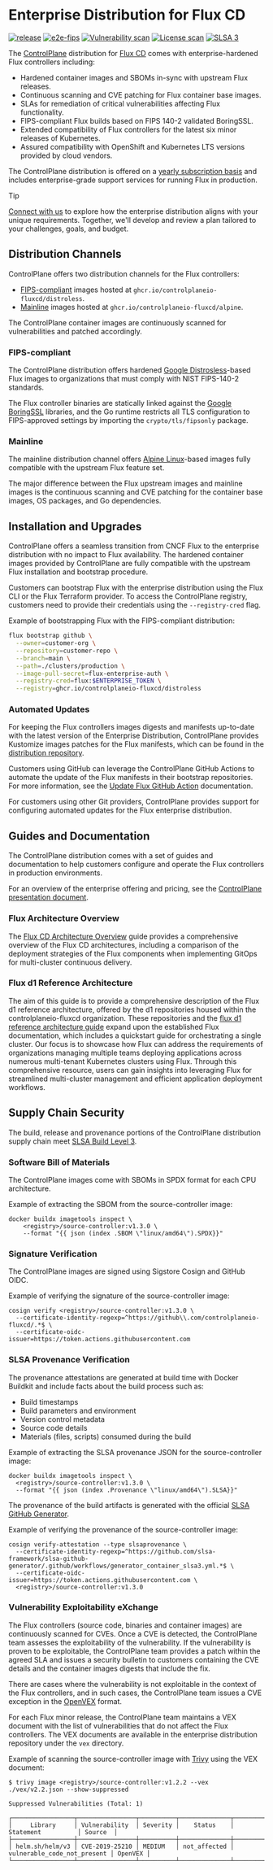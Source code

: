 # Enterprise Distribution for Flux CD

[![release](https://img.shields.io/github/release/controlplaneio-fluxcd/distribution/all.svg)](https://github.com/controlplaneio-fluxcd/distribution/releases)
[![e2e-fips](https://github.com/controlplaneio-fluxcd/distribution/actions/workflows/e2e-fips.yaml/badge.svg)](https://github.com/controlplaneio-fluxcd/distribution/actions/workflows/e2e-fips.yaml)
[![Vulnerability scan](https://github.com/controlplaneio-fluxcd/distribution/actions/workflows/scan-distribution.yaml/badge.svg)](https://github.com/controlplaneio-fluxcd/distribution/actions/workflows/scan-distribution.yaml)
[![License scan](https://github.com/controlplaneio-fluxcd/distribution/actions/workflows/scan-license.yaml/badge.svg)](https://github.com/controlplaneio-fluxcd/distribution/actions/workflows/scan-license.yaml)
[![SLSA 3](https://slsa.dev/images/gh-badge-level3.svg)](#supply-chain-security)

The [ControlPlane](https://control-plane.io) distribution for [Flux CD](https://fluxcd.io)
comes with enterprise-hardened Flux controllers including:

- Hardened container images and SBOMs in-sync with upstream Flux releases.
- Continuous scanning and CVE patching for Flux container base images.
- SLAs for remediation of critical vulnerabilities affecting Flux functionality.
- FIPS-compliant Flux builds based on FIPS 140-2 validated BoringSSL.
- Extended compatibility of Flux controllers for the latest six minor releases of Kubernetes.
- Assured compatibility with OpenShift and Kubernetes LTS versions provided by cloud vendors.

The ControlPlane distribution is offered on a
[yearly subscription basis](https://control-plane.io/enterprise-for-flux-cd/) and includes
enterprise-grade support services for running Flux in production.

> [!TIP]
> [Connect with us](https://control-plane.io/contact/?inquiry=fluxcd) to explore how the enterprise
> distribution aligns with your unique requirements. Together, we'll develop and review a plan
> tailored to your challenges, goals, and budget.

## Distribution Channels

ControlPlane offers two distribution channels for the Flux controllers:

- [FIPS-compliant](#fips-compliant) images hosted at `ghcr.io/controlplaneio-fluxcd/distroless`.
- [Mainline](#mainline) images hosted at `ghcr.io/controlplaneio-fluxcd/alpine`.

The ControlPlane container images are continuously scanned for vulnerabilities and patched accordingly.

### FIPS-compliant

The ControlPlane distribution offers hardened
[Google Distrosless](https://github.com/GoogleContainerTools/distroless)-based Flux images
to organizations that must comply with NIST FIPS-140-2 standards.

The Flux controller binaries are statically linked against the
[Google BoringSSL](https://boringssl.googlesource.com/boringssl/) libraries,
and the Go runtime restricts all TLS configuration to FIPS-approved settings
by importing the `crypto/tls/fipsonly` package.

### Mainline

The mainline distribution channel offers
[Alpine Linux](https://www.alpinelinux.org/)-based
images fully compatible with the upstream Flux feature set.

The major difference between the Flux upstream images and mainline images is the
continuous scanning and CVE patching for the container base images, OS packages,
and Go dependencies.

## Installation and Upgrades

ControlPlane offers a seamless transition from CNCF Flux to the enterprise distribution with no
impact to Flux availability. The hardened container images provided by ControlPlane are fully
compatible with the upstream Flux installation and bootstrap procedure.

Customers can bootstrap Flux with the enterprise distribution using the Flux CLI or the Flux Terraform provider.
To access the ControlPlane registry, customers need to provide their credentials using the
`--registry-cred` flag.

Example of bootstrapping Flux with the FIPS-compliant distribution:

```bash
flux bootstrap github \
  --owner=customer-org \
  --repository=customer-repo \
  --branch=main \
  --path=./clusters/production \
  --image-pull-secret=flux-enterprise-auth \
  --registry-cred=flux:$ENTERPRISE_TOKEN \
  --registry=ghcr.io/controlplaneio-fluxcd/distroless
```

### Automated Updates

For keeping the Flux controllers images digests
and manifests up-to-date with the latest version of the Enterprise Distribution, ControlPlane
provides Kustomize images patches for the Flux manifests, which can be found in the
[distribution repository](https://github.com/controlplaneio-fluxcd/distribution/tree/main/images).

Customers using GitHub can leverage the ControlPlane GitHub Actions to automate the
update of the Flux manifests in their bootstrap repositories. For more information, see the
[Update Flux GitHub Action](actions/update/README.md) documentation.

For customers using other Git providers, ControlPlane provides support for configuring
automated updates for the Flux enterprise distribution.

## Guides and Documentation

The ControlPlane distribution comes with a set of guides and documentation to help customers
configure and operate the Flux controllers in production environments.

For an overview of the enterprise offering and pricing, see the
[ControlPlane presentation document](/guides/ControlPlane_Flux_Presentation.pdf).

### Flux Architecture Overview

The [Flux CD Architecture Overview](https://control-plane.io/posts/fluxcd-architecture-overview/)
guide provides a comprehensive overview of the Flux CD architectures, including a
comparison of the deployment strategies of the Flux components when implementing GitOps
for multi-cluster continuous delivery.

### Flux d1 Reference Architecture

The aim of this guide is to provide a comprehensive description of the Flux d1 reference
architecture, offered by the d1 repositories housed within the controlplaneio-fluxcd organization.
These repositories and the [flux d1 reference architecture guide](/guides/ControlPlane_Flux_D1_Reference_Architecture_Guide.pdf) expand upon the
established Flux documentation, which includes a quickstart guide for orchestrating a single cluster.
Our focus is to showcase how Flux can address the requirements of organizations managing
multiple teams deploying applications across numerous multi-tenant Kubernetes clusters using Flux.
Through this comprehensive resource, users can gain insights into leveraging Flux
for streamlined multi-cluster management and efficient application deployment workflows.

## Supply Chain Security

The build, release and provenance portions of the ControlPlane distribution supply chain meet
[SLSA Build Level 3](https://slsa.dev/spec/v1.0/levels).

### Software Bill of Materials

The ControlPlane images come with SBOMs in SPDX format for each CPU architecture.

Example of extracting the SBOM from the source-controller image:

```shell
docker buildx imagetools inspect \
    <registry>/source-controller:v1.3.0 \
    --format "{{ json (index .SBOM \"linux/amd64\").SPDX}}"
```

### Signature Verification

The ControlPlane images are signed using Sigstore Cosign and GitHub OIDC.

Example of verifying the signature of the source-controller image:

```shell
cosign verify <registry>/source-controller:v1.3.0 \
  --certificate-identity-regexp=^https://github\\.com/controlplaneio-fluxcd/.*$ \
  --certificate-oidc-issuer=https://token.actions.githubusercontent.com
```

### SLSA Provenance Verification

The provenance attestations are generated at build time with Docker Buildkit and
include facts about the build process such as:

- Build timestamps
- Build parameters and environment
- Version control metadata
- Source code details
- Materials (files, scripts) consumed during the build

Example of extracting the SLSA provenance JSON for the source-controller image:

```shell
docker buildx imagetools inspect \
  <registry>/source-controller:v1.3.0 \
  --format "{{ json (index .Provenance \"linux/amd64\").SLSA}}"
```

The provenance of the build artifacts is generated with the official
[SLSA GitHub Generator](https://github.com/slsa-framework/slsa-github-generator).

Example of verifying the provenance of the source-controller image:

```shell
cosign verify-attestation --type slsaprovenance \
  --certificate-identity-regexp=^https://github.com/slsa-framework/slsa-github-generator/.github/workflows/generator_container_slsa3.yml.*$ \
  --certificate-oidc-issuer=https://token.actions.githubusercontent.com \
  <registry>/source-controller:v1.3.0
```

### Vulnerability Exploitability eXchange

The Flux controllers (source code, binaries and container images) are continuously
scanned for CVEs. Once a CVE is detected, the ControlPlane team assesses
the exploitability of the vulnerability. If the vulnerability is proven to be exploitable,
the ControlPlane team provides a patch within the agreed SLA and issues
a security bulletin to customers containing the CVE details and the container images
digests that include the fix.

There are cases where the vulnerability is not exploitable in the context of the Flux
controllers, and in such cases, the ControlPlane team issues a CVE exception in the
[OpenVEX](https://github.com/openvex/spec/blob/v0.2.0/OPENVEX-SPEC.md) format.

For each Flux minor release, the ControlPlane team maintains a VEX document with the
list of vulnerabilities that do not affect the Flux controllers. The VEX documents
are available in the enterprise distribution repository under the `vex` directory.

Example of scanning the source-controller image with [Trivy](https://github.com/aquasecurity/trivy)
using the VEX document:

```console
$ trivy image <registry>/source-controller:v1.2.2 --vex ./vex/v2.2.json --show-suppressed

Suppressed Vulnerabilities (Total: 1)

┌─────────────────┬────────────────┬──────────┬──────────────┬─────────────────────────────┬─────────┐
│     Library     │ Vulnerability  │ Severity │    Status    │          Statement          │ Source  │
├─────────────────┼────────────────┼──────────┼──────────────┼─────────────────────────────┼─────────┤
│ helm.sh/helm/v3 │ CVE-2019-25210 │ MEDIUM   │ not_affected │ vulnerable_code_not_present │ OpenVEX │
└─────────────────┴────────────────┴──────────┴──────────────┴─────────────────────────────┴─────────┘
```
